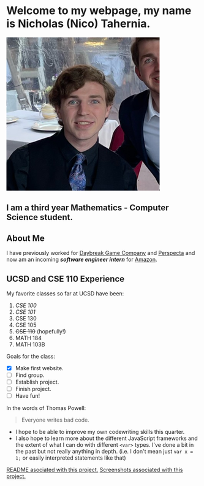 # Welcome to my webpage, my name is Nicholas (Nico) Tahernia.

![Photo of me](head-shot.jpeg)

## I am a third year Mathematics - Computer Science student. 

About Me
----------------------

I have previously worked for [Daybreak Game Company](https://www.daybreakgames.com/home) and [Perspecta](https://perspecta.com/) and now am an incoming ***software engineer intern*** for [Amazon](https://www.amazon.com/).

UCSD and CSE 110 Experience
----------------------

My favorite classes so far at UCSD have been:
1. *CSE 100*
2. *CSE 101*
3. CSE 130
4. CSE 105
5. ~~CSE 110~~ (hopefully!)
6. MATH 184
7. MATH 103B

Goals for the class:
- [X] Make first website.
- [ ] Find group.
- [ ] Establish project.
- [ ] Finish project.
- [ ] Have fun!

In the words of Thomas Powell:
> Everyone writes bad code.

- I hope to be able to improve my own codewriting skills this quarter.
- I also hope to learn more about the different JavaScript frameworks and the extent of what I can do with different `<var>` types. I've done a bit in the past but not really anything in depth. (i.e. I don't mean just `var x = 1;` or easily interpreted statements like that)

[README asociated with this project.](README.md)
[Screenshots associated with this project.](/screenshots)
